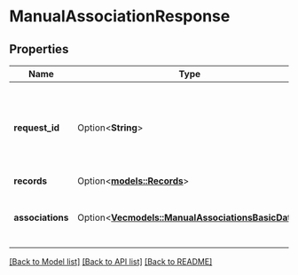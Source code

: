 # ManualAssociationResponse

## Properties

Name | Type | Description | Notes
------------ | ------------- | ------------- | -------------
**request_id** | Option<**String**> | A Gong request reference Id, generated for this request. Can be used for troubleshooting purposes. | [optional]
**records** | Option<[**models::Records**](Records.md)> |  | [optional]
**associations** | Option<[**Vec<models::ManualAssociationsBasicData>**](ManualAssociationsBasicData.md)> | A list, in which each item specifies one manual call association. | [optional]

[[Back to Model list]](../README.md#documentation-for-models) [[Back to API list]](../README.md#documentation-for-api-endpoints) [[Back to README]](../README.md)


